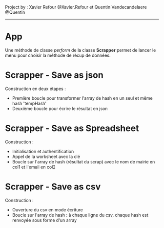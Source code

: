 Project by : Xavier Refour @Xavier.Refour et Quentin Vandecandelaere @Quentin
***

App
====

Une méthode de classe *perform* de la classe **Scrapper** permet de lancer le menu pour choisir la méthode de récup de données.


Scrapper - Save as json
====

Construction en deux étapes :
- Première boucle pour transformer l'array de hash en un seul et même hash 'tempHash'
- Deuxième boucle pour écrire le résultat en json

Scrapper - Save as Spreadsheet
====

Construction :
- Initialisation et authentification
- Appel de la worksheet avec la clé
- Boucle sur l'array de hash (résultat du scrap) avec le nom de mairie en col1 et l'email en col2


Scrapper - Save as csv
====

Construction :
- Ouverture du csv en mode écriture
- Boucle sur l'array de hash : à chaque ligne du csv, chaque hash est renvoyée sous forme d'un array